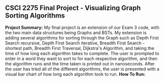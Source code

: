 ## CSCI 2275 Final Project - Visualizing Graph Sorting Algorithms
**Project Summary:** My final project is an extension of our Exam 3 code, with the two main data structures being Graphs and BSTs. My extension is adding several algorithms for sorting through the Graph such as Depth First Search recursive, Depth First Search iterative, Breadth First Search - shortest path, Breadth First Traversal, Dijkstra's Algorithm, and taking the time of how long each algorithm takes to complete. The user is prompted to enter in a word they want to sort to for each respective algorithm, and then the algorithm runs and the time taken is printed out in nanoseconds. After the user has tried all of the different algorithms, the user is presented with a visual bar chart of how long each algorithm took to run.
 **How To Run:** 